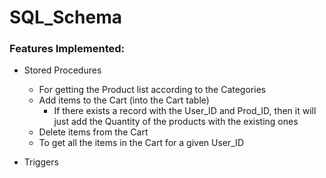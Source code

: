 # SQL_Schema
 
### Features Implemented:
- Stored Procedures
  - For getting the Product list according to the Categories
  - Add items to the Cart (into the Cart table)
    - If there exists a record with the User_ID and Prod_ID, then it will just add the Quantity of the products with the existing ones
  - Delete items from the Cart
  - To get all the items in the Cart for a given User_ID

- Triggers
  
